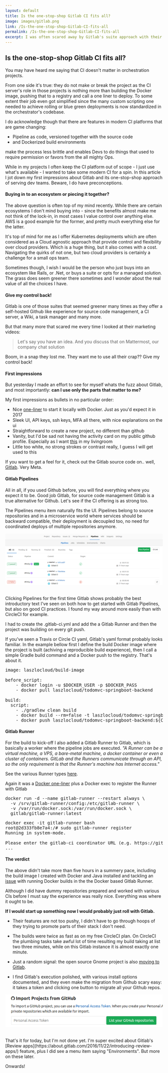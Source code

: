 ```yaml
---
layout: default
title: Is the one-stop-shop Gitlab CI fits all?
image: images/gitlab.png
link: /Is-the-one-stop-shop-Gitlab-CI-fits-all
permalink: /Is-the-one-stop-shop-Gitlab-CI-fits-all
excerpt: I was often scared away by Gitlab's suite approach with their Slack replacement and other bells and whistles I don't need. In this article I try to figure if can I use only the parts that matter to me? 
--- 
```


## Is the one-stop-shop Gitlab CI fits all?

You may have heard me saying that CI doesn't matter in orchestration projects. 

From one side it's true: they do not make or break the project as the CI server's role in those projects is nothing more than building the Docker image, pushing that to a registry and call a one liner to deploy. 
To some extent their job even got simplified since the many custom scripting one needed to achieve rolling or blue green deployments is now standardized in the orchestrator's codebase.

I do acknowledge though that there are features in modern CI platforms that are game changing:

* Pipeline as code, versioned together with the source code
* and Dockerized build environments

make the process less brittle and enables Devs to do things that used to require permission or favors from the all mighty Ops. 

While in my projects I often keep the CI platform out of scope - I just use what's available - I wanted to take some modern CI for a spin.
In this article I jot down my first impressions about Gitlab and its one-stop-shop approach of serving dev teams. Beware, I do have preconceptions.

#### Buying in to an ecosystem or piecing it together?

The above question is often top of my mind recently. While there are certain ecosystems I don't mind buying into - since the benefits almost make me not think of the lock-in, in most cases I value control over anything else.
AWS is a good example for the former, and pretty much everything else for the latter.

It's top of mind for me as I offer Kubernetes deployments which are often considered as a Cloud agnostic approach that provide control and flexibility over cloud providers. Which is a huge thing, but it also comes with a cost. 
Navigating the quirks of not one, but two cloud providers is certainly a challenge for a small ops team.

Sometimes though, I wish I would be the person who just buys into an ecosystem like Rails, or .Net, or buys a suite or opts for a managed solution. The grass does seem greener there sometimes and I wonder about the real value of all the choices I have.

#### Give my control back!

Gitlab is one of those suites that seemed greener many times as they offer a self-hosted Github like experience for source code management, a CI server, a Wiki, a task manager and many more. 

But that many more that scared me every time I looked at their marketing videos: 

>Let's say you have an idea. And you discuss that on Mattermost, our company chat solution

Boom, in a snap they lost me. They want me to use all their crap?? Give my control back!

#### First impressions

But yesterday I made an effort to see for myself whats the fuzz about Gitlab, and most importantly: **can I use only the parts that matter to me?**

My first impressions as bullets in no particular order:

* Nice [one-liner](https://docs.gitlab.com/omnibus/docker/#run-the-image) to start it locally with Docker. Just as you'd expect it in 2017
* Sleek UI, API keys, ssh keys, MFA all there, with nice explanations on the ui
* Straightforward to create a new project, no different than github
* Vanity, but I'd be sad not having the activity card on my public github profile. Especially as I want [this](https://commitprint.com/) in my livingroom
* Little too white, no strong strokes or contrast really, I guess I will get used to this

If you want to get a feel for it, check out the Gitlab source code on.. well, [Gitlab](https://gitlab.com/gitlab-org/gitlab-ce/). Very Meta.

#### Gitlab Pipelines

All in all, if you used Github before, you will find everything where you expect it to be. Good job Gitlab, for source code management Gitlab is a true alternative for Github. Let's see if the CI offering is as strong too.

The Pipelines menu item naturally fits the UI. Pipelines belong to source repositories and in a microservice world where services should be backward compatible, their deployment is decoupled too, no need for coordinated deploys of multiple repositories anymore.

![VPN](images/pipelines.png)

<br/>
Clicking Pipelines for the first time Gitlab shows probably the best introductory text I've seen on both how to get started with Gitlab Pipelines, but also on good CI practices. I found my way around more easily than with CircleCI for example.

I had to create the .gitlab-ci.yml and add the a Gitlab Runner and then the project was building on every git push.

If you've seen a Travis or Circle CI yaml, Gitlab's yaml format probably looks familiar. In the example bellow first I define the build Docker image where the project is built (achiving a reproducible build experience), then I call a simple Gradle build command and a Docker push to the registry. That's about it. 

<pre>
image: laszlocloud/build-image

before_script:
    - docker login -u $DOCKER_USER -p $DOCKER_PASS
    - docker pull laszlocloud/todomvc-springboot-backend

build:
  script:
    - ./gradlew clean build
    - docker build --rm=false -t laszlocloud/todomvc-springboot-backend:${CI_COMMIT_SHA} .
    - docker push laszlocloud/todomvc-springboot-backend:${CI_COMMIT_SHA}
</pre>

#### Gitlab Runner

For the build to kick-off I also added a Gitlab Runner to Gitlab, which is basically a worker where the pipeline jobs are executed. 
*"A Runner can be a virtual machine, a VPS, a bare-metal machine, a docker container or even a cluster of containers. GitLab and the Runners communicate through an API, so the only requirement is that the Runner's machine has Internet access."*

See the various Runner types [here](https://docs.gitlab.com/runner/#selecting-the-executor).

Again it was a [Docker one-liner](https://docs.gitlab.com/runner/install/docker.html#docker-image-installation-and-configuration) plus a Docker exec to register the Runner with Gitlab

<pre>
docker run -d --name gitlab-runner --restart always \
  -v /srv/gitlab-runner/config:/etc/gitlab-runner \
  -v /var/run/docker.sock:/var/run/docker.sock \
  gitlab/gitlab-runner:latest
</pre>

<pre>
docker exec -it gitlab-runner bash
root@2d333fb8e7a4:/# sudo gitlab-runner register
Running in system-mode.                            
                                                   
Please enter the gitlab-ci coordinator URL (e.g. https://gitlab.com/):
...
</pre>

#### The verdict
The above didn't take more than five hours in a summery pace, including the build image I created with Docker and Java installed and tackling an [issue](https://gitlab.com/gitlab-org/gitlab-ci-multi-runner/issues/1986) with running Docker builds in the the Docker based Gitlab Runner.

Although I did have dummy repositories prepared and worked with various CIs before I must say the experience was really nice. Everything was where it ought to be.

**If I would start up something now I would probably just roll with Gitlab.**

* Their features are not too pushy, I didn't have to go through hoops of they trying to promote parts of their stack I don't need.

* The builds were twice as fast as on my free CircleCI plan. On CircleCI the plumbing tasks take awful lot of time resulting my build taking at list two three minutes, while on this Gitlab instance it is almost exactly one minute.

* Just a random signal: the open source Gnome project is also [moving to Gitlab](ttps://gitlab.com/gitlab-org/gitlab-ce/issues/35287).

* I find Gitlab's execution polished, with various install options documented, and they even make the migration from Github scary easy: it takes a token and clicking one button to migrate all your Github repos.

![VPN](images/import-all.png)

<br/>
That's it for today, but I'm not done yet. I'm super excited about Gitlab's [Review apps](https://about.gitlab.com/2016/11/22/introducing-review-apps/) feature, plus I did see a menu item saying "Environments". But more on these later.

Onwards!



